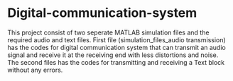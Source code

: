 # Digital-communication-system

This project consist of two seperate MATLAB simulation files and the required audio and text files. First file (simulation_files_audio transmission) has the codes 
for digital communication system that can transmit an audio signal and receive it at the receiving end with less distortions and noise. The second files 
has the codes for transmitting and receiving a Text block without any errors.  
